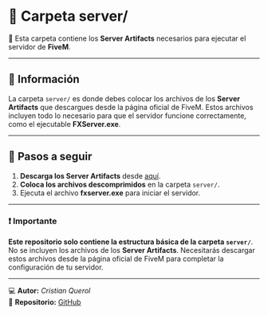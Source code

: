 # 📂 **Carpeta server/**

🔧 Esta carpeta contiene los **Server Artifacts** necesarios para ejecutar el servidor de **FiveM**.

---

## 📜 **Información**  
La carpeta `server/` es donde debes colocar los archivos de los **Server Artifacts** que descargues desde la página oficial de FiveM. Estos archivos incluyen todo lo necesario para que el servidor funcione correctamente, como el ejecutable **FXServer.exe**.

---

## 🚀 **Pasos a seguir**  

1. **Descarga los Server Artifacts** desde [aquí](https://runtime.fivem.net/artifacts/fivem/).
2. **Coloca los archivos descomprimidos** en la carpeta `server/`.
3. Ejecuta el archivo **fxserver.exe** para iniciar el servidor.

---

### ❗ **Importante**  
**Este repositorio solo contiene la estructura básica de la carpeta `server/`**.  
No se incluyen los archivos de los **Server Artifacts**. Necesitarás descargar estos archivos desde la página oficial de FiveM para completar la configuración de tu servidor.

---

💻 **Autor:** *Cristian Querol*  
🔗 **Repositorio:** [GitHub](https://github.com/tuusuario/Estructura-Basica-ServerFiveM)
